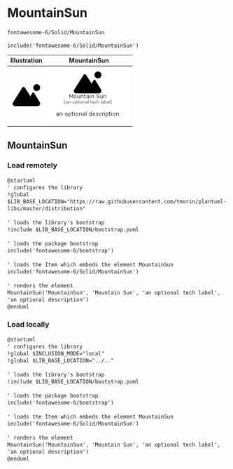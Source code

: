 # MountainSun


```text
fontawesome-6/Solid/MountainSun
```

```text
include('fontawesome-6/Solid/MountainSun')
```



| Illustration | MountainSun |
| :---: | :---: |
| ![illustration for Illustration](../../fontawesome-6/Solid/MountainSun.png) | ![illustration for MountainSun](../../fontawesome-6/Solid/MountainSun.Local.png) |




## MountainSun

### Load remotely
```plantuml
@startuml
' configures the library
!global $LIB_BASE_LOCATION="https://raw.githubusercontent.com/tmorin/plantuml-libs/master/distribution"

' loads the library's bootstrap
!include $LIB_BASE_LOCATION/bootstrap.puml

' loads the package bootstrap
include('fontawesome-6/bootstrap')

' loads the Item which embeds the element MountainSun
include('fontawesome-6/Solid/MountainSun')

' renders the element
MountainSun('MountainSun', 'Mountain Sun', 'an optional tech label', 'an optional description')
@enduml
```

### Load locally
```plantuml
@startuml
' configures the library
!global $INCLUSION_MODE="local"
!global $LIB_BASE_LOCATION="../.."

' loads the library's bootstrap
!include $LIB_BASE_LOCATION/bootstrap.puml

' loads the package bootstrap
include('fontawesome-6/bootstrap')

' loads the Item which embeds the element MountainSun
include('fontawesome-6/Solid/MountainSun')

' renders the element
MountainSun('MountainSun', 'Mountain Sun', 'an optional tech label', 'an optional description')
@enduml
```

